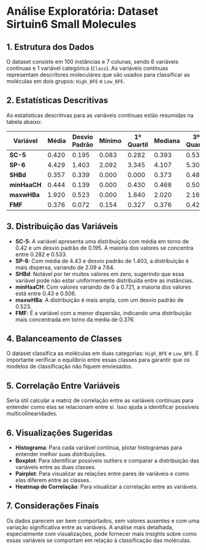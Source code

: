 # Análise Exploratória: Dataset Sirtuin6 Small Molecules

## 1. Estrutura dos Dados

O dataset consiste em 100 instâncias e 7 colunas, sendo 6 variáveis contínuas e 1 variável categórica (`Class`). As variáveis contínuas representam descritores moleculares que são usados para classificar as moléculas em dois grupos: `High_BFE` e `Low_BFE`.

## 2. Estatísticas Descritivas

As estatísticas descritivas para as variáveis contínuas estão resumidas na tabela abaixo:

| **Variável** | **Média** | **Desvio Padrão** | **Mínimo** | **1º Quartil** | **Mediana** | **3º Quartil** | **Máximo** |
|--------------|-----------|-------------------|------------|----------------|-------------|----------------|------------|
| **SC-5**     | 0.420     | 0.195             | 0.083      | 0.282          | 0.393       | 0.533          | 0.919      |
| **SP-6**     | 4.429     | 1.403             | 2.092      | 3.345          | 4.107       | 5.303          | 7.642      |
| **SHBd**     | 0.357     | 0.339             | 0.000      | 0.000          | 0.373       | 0.483          | 1.465      |
| **minHaaCH** | 0.444     | 0.139             | 0.000      | 0.430          | 0.468       | 0.506          | 0.721      |
| **maxwHBa**  | 1.920     | 0.523             | 0.000      | 1.840          | 2.020       | 2.162          | 3.779      |
| **FMF**      | 0.376     | 0.072             | 0.154      | 0.327          | 0.376       | 0.423          | 0.537      |

## 3. Distribuição das Variáveis

- **SC-5**: A variável apresenta uma distribuição com média em torno de 0.42 e um desvio padrão de 0.195. A maioria dos valores se concentra entre 0.282 e 0.533.
- **SP-6**: Com média de 4.43 e desvio padrão de 1.403, a distribuição é mais dispersa, variando de 2.09 a 7.64.
- **SHBd**: Notável por ter muitos valores em zero, sugerindo que essa variável pode não estar uniformemente distribuída entre as instâncias.
- **minHaaCH**: Com valores variando de 0 a 0.721, a maioria dos valores está entre 0.43 e 0.506.
- **maxwHBa**: A distribuição é mais ampla, com um desvio padrão de 0.523.
- **FMF**: É a variável com a menor dispersão, indicando uma distribuição mais concentrada em torno da média de 0.376.

## 4. Balanceamento de Classes

O dataset classifica as moléculas em duas categorias: `High_BFE` e `Low_BFE`. É importante verificar o equilíbrio entre essas classes para garantir que os modelos de classificação não fiquem enviesados.

## 5. Correlação Entre Variáveis

Seria útil calcular a matriz de correlação entre as variáveis contínuas para entender como elas se relacionam entre si. Isso ajuda a identificar possíveis multicolinearidades.

## 6. Visualizações Sugeridas

- **Histograma**: Para cada variável contínua, plotar histogramas para entender melhor suas distribuições.
- **Boxplot**: Para identificar possíveis outliers e comparar a distribuição das variáveis entre as duas classes.
- **Pairplot**: Para visualizar as relações entre pares de variáveis e como elas diferem entre as classes.
- **Heatmap de Correlação**: Para visualizar a correlação entre as variáveis.

## 7. Considerações Finais

Os dados parecem ser bem comportados, sem valores ausentes e com uma variação significativa entre as variáveis. A análise mais detalhada, especialmente com visualizações, pode fornecer mais insights sobre como essas variáveis se comportam em relação à classificação das moléculas.
